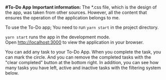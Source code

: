 **#To-Do App**
**Important information:** 
The *.css file, which is the design of the app, was taken from other sources. 
However, all the content that ensures the operation of the application belongs to me.

To use the To-Do app; 
You need to run `yarn start` in the project directory.

`yarn start` runs the app in the development mode.\
Open [http://localhost:3000](http://localhost:3000) to view the application in your browser.

You can add any task to your To-Do App. When you complete the task, you can mark the circle. 
And you can remove the completed tasks with the "clear completed" button at the bottom right.
In addition, you can see how many tasks you have left, active and inactive tasks with the filtering system below.
